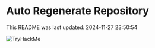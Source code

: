 # Auto Regenerate Repository

This README was last updated: 2024-11-27 23:50:54

 ![TryHackMe](https://tryhackme.com/badge/533634)